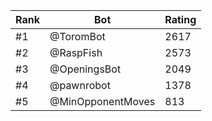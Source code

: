 Rank|Bot|Rating
---|---|---
#1|@ToromBot|2617
#2|@RaspFish|2573
#3|@OpeningsBot|2049
#4|@pawnrobot|1378
#5|@MinOpponentMoves|813
